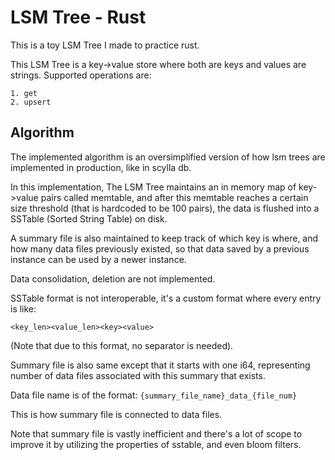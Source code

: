 # LSM Tree - Rust

This is a toy LSM Tree I made to practice rust.

This LSM Tree is a key->value store where both are keys and values are strings.
Supported operations are:

```
1. get
2. upsert
```

## Algorithm

The implemented algorithm is an oversimplified version of how lsm trees are implemented in production, like in scylla db.

In this implementation, The LSM Tree maintains an in memory map of key->value pairs called memtable, and after this memtable reaches a certain size threshold (that is hardcoded to be 100 pairs), the data is flushed into a SSTable (Sorted String Table) on disk.

A summary file is also maintained to keep track of which key is where, and how many data files
previously existed, so that data saved by a previous instance can be used by a newer instance.

Data consolidation, deletion are not implemented.

SSTable format is not interoperable, it's a custom format where every entry is like:

```
<key_len><value_len><key><value>
```

(Note that due to this format, no separator is needed).

Summary file is also same except that it starts with one i64, representing number of data files
associated with this summary that exists.

Data file name is of the format: `{summary_file_name}_data_{file_num}`

This is how summary file is connected to data files.

Note that summary file is vastly inefficient and there's a lot of scope to improve it by utilizing the properties of sstable, and even bloom filters.
